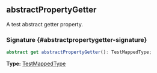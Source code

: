 ## abstractPropertyGetter

A test abstract getter property.

### Signature {#abstractpropertygetter-signature}

```typescript
abstract get abstractPropertyGetter(): TestMappedType;
```

**Type:** [TestMappedType](docs/simple-suite-test/testmappedtype-typealias)
